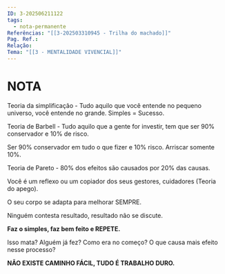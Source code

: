 ```yaml
---
ID: 3-202506211122
tags:
  - nota-permanente
Referências: "[[3-202503310945 - Trilha do machado]]"
Pag. Ref.: 
Relação: 
Tema: "[[3 - MENTALIDADE VIVENCIAL]]"
---
```

# NOTA 

Teoria da simplificação - Tudo aquilo que você entende no pequeno universo, você entende no grande. Simples = Sucesso.

Teoria de Barbell - Tudo aquilo que a gente for investir, tem que ser 90% conservador e 10% de risco.

Ser 90% conservador em tudo o que fizer e 10% risco. Arriscar somente 10%.

Teoria de Pareto - 80% dos efeitos são causados por 20% das causas.

Você é um reflexo ou um copiador dos seus gestores, cuidadores (Teoria do apego).

O seu corpo se adapta para melhorar SEMPRE.

Ninguém contesta resultado, resultado não se discute.

**Faz o simples, faz bem feito e REPETE.**

Isso mata?
Alguém já fez?
Como era no começo?
O que causa mais efeito nesse processo?

**NÃO EXISTE CAMINHO FÁCIL, TUDO É TRABALHO DURO.**

